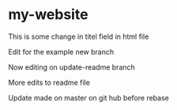 # my-website

This is some change in titel field in html file

Edit for the example new branch

Now editing on update-readme branch

More edits to readme file

Update made on master on git hub  before  rebase

